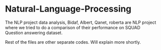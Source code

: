 # Natural-Language-Processing

The NLP project data analysis, Bidaf, Albert, Qanet, roberta are NLP project where we tried to do a comparison of their performance on SQUAD Question answering dataset. 

Rest of the files are other separate codes. Will explain more shortly.
